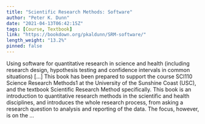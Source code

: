 ```yaml
---
title: "Scientific Research Methods: Software"
author: "Peter K. Dunn"
date: "2021-04-13T06:42:15Z"
tags: [Course, Textbook]
link: "https://bookdown.org/pkaldunn/SRM-software/"
length_weight: "13.2%"
pinned: false
---
```


Using software for quantitative research in science and health (including research design, hypothesis testing and confidence intervals in common situations) [...] This book has been prepared to support the course
SCI110 Science Research Methods1
at the
University of the Sunshine Coast (USC),
and the textbook
Scientific Research Method
specifically. This book is an introduction to quantitative research methods in the scientific and health disciplines,
and introduces the whole research process,
from asking a research question to analysis and reporting of the data.
The focus, however, is on the ...
